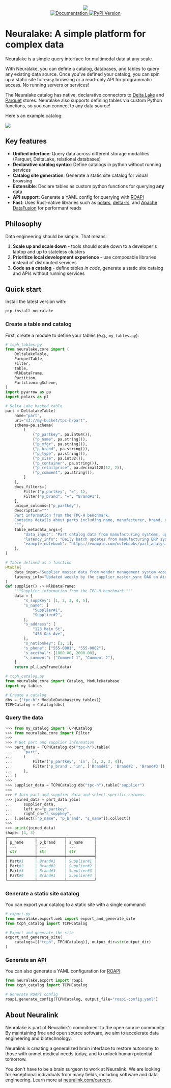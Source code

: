 <!-- Using CSS to hide this on the site, as the logo is already on the nav.-->
<div align="center" class="github-only">
    <img src="images/banner_black.png">
    <br>
    <a href="https://neuralake.io">
        <img src="https://img.shields.io/badge/DOCS-blue?style=for-the-badge" alt="Documentation">
    </a>
    <a href="https://pypi.org/project/neuralake/">
        <img src="https://img.shields.io/pypi/v/neuralake?style=for-the-badge" alt="PyPI Version">
    </a>
</div>

# Neuralake: A simple platform for complex data

Neuralake is a simple query interface for multimodal data at any scale.

With Neuralake, you can define a catalog, databases, and tables to query any existing data source. Once you've defined your catalog, you can spin up a static site for easy browsing or a read-only API for programmatic access. No running servers or services!

The Neuralake catalog has native, declarative connectors to [Delta Lake](https://delta.io/) and [Parquet](https://parquet.apache.org/) stores. Neuralake also supports defining tables via custom Python functions, so you can connect to any data source!

Here's an example catalog:

<div class="github-only">
    <img src="images/catalog.png" />
</div>

<!-- The below comment is replaced by a mkdown hook to insert an iFrame catalog -->
<!-- this is done via hooks because we can't show the iFrame on GitHub, but want to show it on the static site. -->
<!-- mkdocs:iframe -->

## Key features

- **Unified interface**: Query data across different storage modalities (Parquet, DeltaLake, relational databases)
- **Declarative catalog syntax**: Define catalogs in python without running services
- **Catalog site generation**: Generate a static site catalog for visual browsing
- **Extensible**: Declare tables as custom python functions for querying **any** data
- **API support**: Generate a YAML config for querying with [ROAPI](https://github.com/roapi/roapi)
- **Fast**: Uses Rust-native libraries such as [polars](https://github.com/pola-rs/), [delta-rs](https://github.com/delta-io/delta-rs), and [Apache DataFusion](https://github.com/apache/datafusion) for performant reads

## Philosophy
Data engineering should be simple. That means:

1. **Scale up and scale down** - tools should scale down to a developer's laptop and up to stateless clusters
2. **Prioritize local development experience** - use composable libraries instead of distributed services
3. **Code as a catalog** - define tables *in code*, generate a static site catalog and APIs without running services

## Quick start

Install the latest version with:

```bash
pip install neuralake
```

### Create a table and catalog

First, create a module to define your tables (e.g., `my_tables.py`):

```python
# tcph_tables.py
from neuralake.core import (
    DeltalakeTable,
    ParquetTable,
    Filter,
    table,
    NlkDataFrame,
    Partition,
    PartitioningScheme,
)
import pyarrow as pa
import polars as pl

# Delta Lake backed table
part = DeltalakeTable(
    name="part",
    uri="s3://my-bucket/tpc-h/part",
    schema=pa.schema(
        [
            ("p_partkey", pa.int64()),
            ("p_name", pa.string()),
            ("p_mfgr", pa.string()),
            ("p_brand", pa.string()),
            ("p_type", pa.string()),
            ("p_size", pa.int32()),
            ("p_container", pa.string()),
            ("p_retailprice", pa.decimal128(12, 2)),
            ("p_comment", pa.string()),
        ]
    ),
    docs_filters=[
        Filter("p_partkey", "=", 1),
        Filter("p_brand", "=", "Brand#1"),
    ],
    unique_columns=["p_partkey"],
    description="""
    Part information from the TPC-H benchmark.
    Contains details about parts including name, manufacturer, brand, and retail price.
    """,
    table_metadata_args={
        "data_input": "Part catalog data from manufacturing systems, updated daily",
        "latency_info": "Daily batch updates from manufacturing ERP system",
        "example_notebook": "https://example.com/notebooks/part_analysis.ipynb",
    },
)

# Table defined as a function
@table(
    data_input="Supplier master data from vendor management system <code>/api/suppliers/master</code> endpoint",
    latency_info="Updated weekly by the supplier_master_sync DAG on Airflow",
)
def supplier() -> NlkDataFrame:
    """Supplier information from the TPC-H benchmark."""
    data = {
        "s_suppkey": [1, 2, 3, 4, 5],
        "s_name": [
            "Supplier#1",
            "Supplier#2",
        ],
        "s_address": [
            "123 Main St",
            "456 Oak Ave",
        ],
        "s_nationkey": [1, 1],
        "s_phone": ["555-0001", "555-0002"],
        "s_acctbal": [1000.00, 2000.00],
        "s_comment": ["Comment 1", "Comment 2"],
    }
    return pl.LazyFrame(data)

```

```python
# tcph_catalog.py
from neuralake.core import Catalog, ModuleDatabase
import my_tables

# Create a catalog
dbs = {"tpc-h": ModuleDatabase(my_tables)}
TCPHCatalog = Catalog(dbs)
```

### Query the data

```python
>>> from my_catalog import TCPHCatalog
>>> from neuralake.core import Filter
>>>
>>> # Get part and supplier information
>>> part_data = TCPHCatalog.db("tpc-h").table(
...     "part",
...     (
...         Filter('p_partkey', 'in', [1, 2, 3, 4]),
...         Filter('p_brand', 'in', ['Brand#1', 'Brand#2', 'Brand#3']),
...     ),
... )
>>>
>>> supplier_data = TCPHCatalog.db("tpc-h").table("supplier")
>>>
>>> # Join part and supplier data and select specific columns
>>> joined_data = part_data.join(
...     supplier_data,
...     left_on="p_partkey",
...     right_on="s_suppkey",
... ).select(["p_name", "p_brand", "s_name"]).collect()
>>>
>>> print(joined_data)
shape: (4, 3)
┌────────────┬────────────┬────────────┐
│ p_name     │ p_brand    │ s_name     │
│ ---        │ ---        │ ---        │
│ str        │ str        │ str        │
╞════════════╪════════════╪════════════╡
│ Part#1     │ Brand#1    │ Supplier#1 │
│ Part#2     │ Brand#2    │ Supplier#2 │
│ Part#3     │ Brand#3    │ Supplier#3 │
│ Part#4     │ Brand#1    │ Supplier#4 │
└────────────┴────────────┴────────────┘
```

### Generate a static site catalog
You can export your catalog to a static site with a single command:

```python
# export.py
from neuralake.export.web import export_and_generate_site
from tcph_catalog import TCPHCatalog

# Export and generate the site
export_and_generate_site(
    catalogs=[("tcph", TPCHCatalog)], output_dir=str(output_dir)
)
```


### Generate an API

You can also generate a YAML configuration for [ROAPI](https://github.com/roapi/roapi):

```python
from neuralake.export import roapi
from tcph_catalog import TCPHCatalog

# Generate ROAPI config
roapi.generate_config(TCPHCatalog, output_file="roapi-config.yaml")
```

## About Neuralink

Neuralake is part of Neuralink's commitment to the open source community. By maintaining free and open source software, we aim to accelerate data engineering and biotechnology.

Neuralink is creating a generalized brain interface to restore autonomy to those with unmet medical needs today, and to unlock human potential tomorrow.

You don't have to be a brain surgeon to work at Neuralink. We are looking for exceptional individuals from many fields, including software and data engineering. Learn more at [neuralink.com/careers](https://neuralink.com/careers/).
